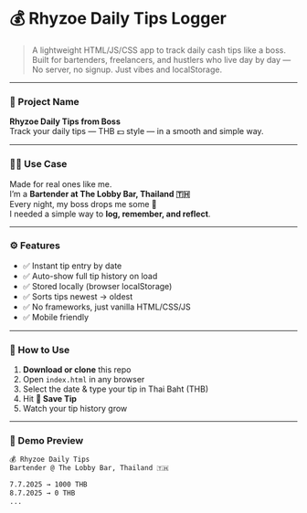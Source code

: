 # 💰 Rhyzoe Daily Tips Logger

> A lightweight HTML/JS/CSS app to track daily cash tips like a boss.  
> Built for bartenders, freelancers, and hustlers who live day by day —  
> No server, no signup. Just vibes and localStorage.

---

### 📌 Project Name
**Rhyzoe Daily Tips from Boss**  
Track your daily tips — THB 💵 style — in a smooth and simple way.

---

### 🧑‍🍳 Use Case

Made for real ones like me.  
I’m a **Bartender at The Lobby Bar, Thailand 🇹🇭**  
Every night, my boss drops me some 💸  
I needed a simple way to **log, remember, and reflect**.

---

### ⚙️ Features

- ✅ Instant tip entry by date
- ✅ Auto-show full tip history on load
- ✅ Stored locally (browser localStorage)
- ✅ Sorts tips newest → oldest
- ✅ No frameworks, just vanilla HTML/CSS/JS
- ✅ Mobile friendly

---

### 🧪 How to Use

1. **Download or clone** this repo
2. Open `index.html` in any browser
3. Select the date & type your tip in Thai Baht (THB)
4. Hit **💾 Save Tip**
5. Watch your tip history grow

---

### 🌟 Demo Preview

```txt
💰 Rhyzoe Daily Tips  
Bartender @ The Lobby Bar, Thailand 🇹🇭

7.7.2025 → 1000 THB  
8.7.2025 → 0 THB  
...
